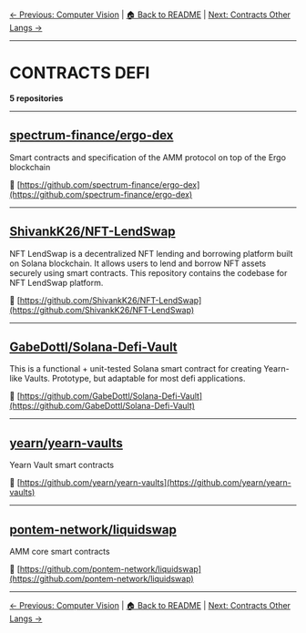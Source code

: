 [← Previous: Computer Vision](computer-vision.txt) | [🏠 Back to README](../README.md) | [Next: Contracts Other Langs →](contracts-other-langs.txt)

---

# CONTRACTS DEFI

**5 repositories**

---

## [spectrum-finance/ergo-dex](https://github.com/spectrum-finance/ergo-dex)

Smart contracts and specification of the AMM protocol on top of the Ergo blockchain

🔗 [https://github.com/spectrum-finance/ergo-dex](https://github.com/spectrum-finance/ergo-dex)

---

## [ShivankK26/NFT-LendSwap](https://github.com/ShivankK26/NFT-LendSwap)

NFT LendSwap is a decentralized NFT lending and borrowing platform built on Solana blockchain. It allows users to lend and borrow NFT assets securely using smart contracts. This repository contains the codebase for NFT LendSwap platform.

🔗 [https://github.com/ShivankK26/NFT-LendSwap](https://github.com/ShivankK26/NFT-LendSwap)

---

## [GabeDottl/Solana-Defi-Vault](https://github.com/GabeDottl/Solana-Defi-Vault)

This is a functional + unit-tested Solana smart contract for creating Yearn-like Vaults. Prototype, but adaptable for most defi applications.

🔗 [https://github.com/GabeDottl/Solana-Defi-Vault](https://github.com/GabeDottl/Solana-Defi-Vault)

---

## [yearn/yearn-vaults](https://github.com/yearn/yearn-vaults)

Yearn Vault smart contracts

🔗 [https://github.com/yearn/yearn-vaults](https://github.com/yearn/yearn-vaults)

---

## [pontem-network/liquidswap](https://github.com/pontem-network/liquidswap)

AMM core smart contracts

🔗 [https://github.com/pontem-network/liquidswap](https://github.com/pontem-network/liquidswap)

---


[← Previous: Computer Vision](computer-vision.txt) | [🏠 Back to README](../README.md) | [Next: Contracts Other Langs →](contracts-other-langs.txt)
